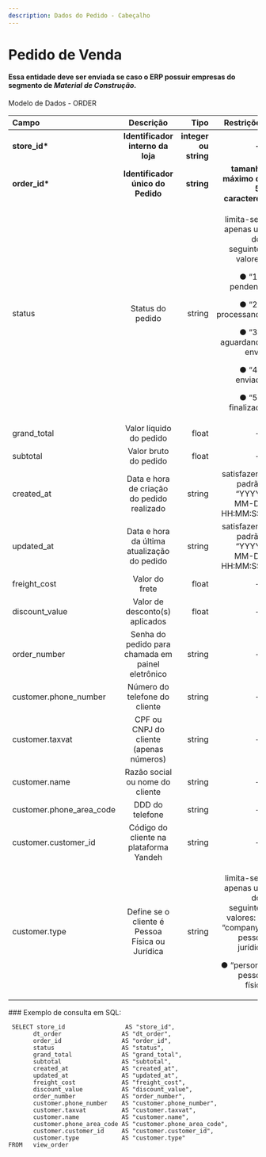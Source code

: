 ```yaml
---
description: Dados do Pedido - Cabeçalho
---
```


# Pedido de Venda

#### Essa entidade deve ser enviada se caso o ERP possuir empresas do segmento de _Material de Construção._

Modelo de Dados - ORDER

<table>
  <thead>
    <tr>
      <th style="text-align:left">Campo</th>
      <th style="text-align:center">Descri&#xE7;&#xE3;o</th>
      <th style="text-align:right">Tipo</th>
      <th style="text-align:right">Restri&#xE7;&#xF5;es</th>
      <th style="text-align:right">Exemplo</th>
    </tr>
  </thead>
  <tbody>
    <tr>
      <td style="text-align:left"><b>store_id*</b>
      </td>
      <td style="text-align:center"><b>Identificador interno da loja</b>
      </td>
      <td style="text-align:right"><b>integer ou string</b>
      </td>
      <td style="text-align:right"><b>--</b>
      </td>
      <td style="text-align:right"><b>1</b>
      </td>
    </tr>
    <tr>
      <td style="text-align:left"><b>order_id*</b>
      </td>
      <td style="text-align:center"><b>Identificador &#xFA;nico do Pedido</b>
      </td>
      <td style="text-align:right"><b>string</b>
      </td>
      <td style="text-align:right"><b>tamanho m&#xE1;ximo de 50 caracteres</b>
      </td>
      <td style="text-align:right"><b>&#x201C;ABC1233233&#x201D;</b>
      </td>
    </tr>
    <tr>
      <td style="text-align:left">status</td>
      <td style="text-align:center">Status do pedido</td>
      <td style="text-align:right">string</td>
      <td style="text-align:right">
        <p>limita-se a apenas um dos seguintes valores:</p>
        <p>&#x25CF; &#x201C;1&#x201D;&#x200B; : pendente</p>
        <p>&#x25CF; &#x201C;2&#x201D;&#x200B; : processando</p>
        <p>&#x25CF; &#x201C;3&#x201D;&#x200B; : aguardando envio</p>
        <p>&#x25CF; &#x201C;4&#x201D;&#x200B; : enviado</p>
        <p>&#x25CF; &#x201C;5&#x201D;&#x200B; : finalizado</p>
      </td>
      <td style="text-align:right">&#x201C;3&#x201D;</td>
    </tr>
    <tr>
      <td style="text-align:left">grand_total</td>
      <td style="text-align:center">Valor l&#xED;quido do pedido</td>
      <td style="text-align:right">float</td>
      <td style="text-align:right">--</td>
      <td style="text-align:right">99.9999</td>
    </tr>
    <tr>
      <td style="text-align:left">subtotal</td>
      <td style="text-align:center">Valor bruto do pedido</td>
      <td style="text-align:right">float</td>
      <td style="text-align:right">--</td>
      <td style="text-align:right">199.9999</td>
    </tr>
    <tr>
      <td style="text-align:left">created_at</td>
      <td style="text-align:center">Data e hora de cria&#xE7;&#xE3;o do pedido realizado</td>
      <td style="text-align:right">string</td>
      <td style="text-align:right">satisfazer o padr&#xE3;o &#x200B; &#x201C;YYYY-MM-DD HH:MM:SS&#x201D;</td>
      <td
      style="text-align:right">&#x201C;2017-08-20 14:55:08&#x201D;</td>
    </tr>
    <tr>
      <td style="text-align:left">updated_at</td>
      <td style="text-align:center">Data e hora da &#xFA;ltima atualiza&#xE7;&#xE3;o do pedido</td>
      <td style="text-align:right">string</td>
      <td style="text-align:right">satisfazer o padr&#xE3;o &#x200B; &#x201C;YYYY-MM-DD HH:MM:SS&#x201D;</td>
      <td
      style="text-align:right">&#x201C;2017-08-20 14:55:08&#x201D;</td>
    </tr>
    <tr>
      <td style="text-align:left">freight_cost</td>
      <td style="text-align:center">Valor do frete</td>
      <td style="text-align:right">float</td>
      <td style="text-align:right">--</td>
      <td style="text-align:right">10.0000</td>
    </tr>
    <tr>
      <td style="text-align:left">discount_value</td>
      <td style="text-align:center">Valor de desconto(s) aplicados</td>
      <td style="text-align:right">float</td>
      <td style="text-align:right">--</td>
      <td style="text-align:right">9.9000</td>
    </tr>
    <tr>
      <td style="text-align:left">order_number</td>
      <td style="text-align:center">Senha do pedido para chamada em painel eletr&#xF4;nico</td>
      <td style="text-align:right">string</td>
      <td style="text-align:right">--</td>
      <td style="text-align:right">&quot;91&quot;</td>
    </tr>
    <tr>
      <td style="text-align:left">customer.phone_number&#x200B;</td>
      <td style="text-align:center">N&#xFA;mero do telefone do cliente</td>
      <td style="text-align:right">string</td>
      <td style="text-align:right">--</td>
      <td style="text-align:right">--</td>
    </tr>
    <tr>
      <td style="text-align:left">customer.taxvat&#x200B;</td>
      <td style="text-align:center">CPF ou CNPJ do cliente (apenas n&#xFA;meros)</td>
      <td style="text-align:right">string</td>
      <td style="text-align:right">--</td>
      <td style="text-align:right">&quot;08965639000113&quot;</td>
    </tr>
    <tr>
      <td style="text-align:left">customer.name</td>
      <td style="text-align:center">Raz&#xE3;o social ou nome do cliente</td>
      <td style="text-align:right">string</td>
      <td style="text-align:right">--</td>
      <td style="text-align:right">&#x201C;Netsuper S.A.&#x201D;</td>
    </tr>
    <tr>
      <td style="text-align:left">customer.phone_area_code</td>
      <td style="text-align:center">DDD do telefone</td>
      <td style="text-align:right">string</td>
      <td style="text-align:right">--</td>
      <td style="text-align:right">--</td>
    </tr>
    <tr>
      <td style="text-align:left">customer.customer_id&#x200B;</td>
      <td style="text-align:center">C&#xF3;digo do cliente na plataforma Yandeh</td>
      <td style="text-align:right">string</td>
      <td style="text-align:right">--</td>
      <td style="text-align:right">&#x201C;123233&#x201D;</td>
    </tr>
    <tr>
      <td style="text-align:left">customer.type&#x200B;</td>
      <td style="text-align:center">Define se o cliente &#xE9; Pessoa F&#xED;sica ou Jur&#xED;dica</td>
      <td
      style="text-align:right">string</td>
        <td style="text-align:right">
          <p>limita-se a apenas um dos seguintes valores: &#x25CF; &#x201C;company&#x201D;:
            pessoa jur&#xED;dica</p>
          <p>&#x25CF; &#x201C;person&#x201D;: pessoa f&#xED;sica</p>
        </td>
        <td style="text-align:right">&#x201C;person&#x201D;</td>
    </tr>
  </tbody>
</table>### Exemplo de consulta em SQL:

```text
 SELECT store_id                 AS "store_id", 
       dt_order                 AS "dt_order", 
       order_id                 AS "order_id", 
       status                   AS "status", 
       grand_total              AS "grand_total", 
       subtotal                 AS "subtotal", 
       created_at               AS "created_at", 
       updated_at               AS "updated_at", 
       freight_cost             AS "freight_cost", 
       discount_value           AS "discount_value", 
       order_number             AS "order_number", 
       customer.phone_number    AS "customer.phone_number", 
       customer.taxvat          AS "customer.taxvat", 
       customer.name            AS "customer.name", 
       customer.phone_area_code AS "customer.phone_area_code", 
       customer.customer_id     AS "customer.customer_id", 
       customer.type            AS "customer.type" 
FROM   view_order 
```

